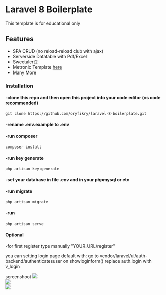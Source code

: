 # Laravel 8 Boilerplate

This template is for educational only
## Features
- SPA CRUD (no reload-reload club with ajax)
- Serverside Datatable with Pdf/Excel
- Sweetalert2
- Metronic Template <a href="https://preview.keenthemes.com/metronic/demo1/index.html"> here </a>
- Many More

### Installation

#### -clone this repo and then open this project into your code editor (vs code recommended) 

```
git clone https://github.com/oryfikry/laravel-8-boilerplate.git
```
#### -rename .env.example to .env
#### -run composer
```
composer install
```
#### -run key generate
```
php artisan key:generate
```
#### -set your database in file .env and in your phpmysql or etc

#### -run migrate
```
php artisan migrate
```

#### -run 
```
php artisan serve
```
#### Optional
-for first register type manually "YOUR_URL/register"

you can setting login page default with:
go to vendor/laravel/ui/auth-backend/authenticatesuser
on showloginform() replace auth.login with v_login 

screenshoot
<img src="https://github.com/oryfikry/laravel-8-boilerplate/blob/beta-release/sc/sc1.png"><br>
<img src="https://github.com/oryfikry/laravel-8-boilerplate/blob/beta-release/sc/sc2.png"><br>
<img src="https://github.com/oryfikry/laravel-8-boilerplate/blob/beta-release/sc/sc3.png"><br>
